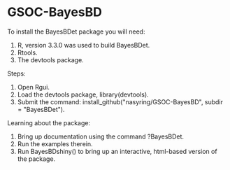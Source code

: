 # GSOC-BayesBD

To install the BayesBDet package you will need:
  1.  R, version 3.3.0 was used to build BayesBDet.
  2.  Rtools.
  3.  The devtools package.
  
Steps:
  1.  Open Rgui.
  2.  Load the devtools package, library(devtools).
  3.  Submit the command: install_github("nasyring/GSOC-BayesBD", subdir = "BayesBDet").
  
Learning about the package:
  1.  Bring up documentation using the command ?BayesBDet.
  2.  Run the examples therein.
  3.  Run BayesBDshiny() to bring up an interactive, html-based version of the package.
